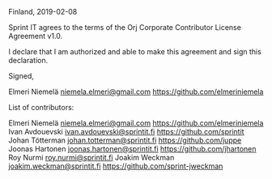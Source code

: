 Finland, 2019-02-08

Sprint IT agrees to the terms of the Orj Corporate Contributor License
Agreement v1.0.

I declare that I am authorized and able to make this agreement and sign this
declaration.

Signed,

Elmeri Niemelä niemela.elmeri@gmail.com https://github.com/elmeriniemela

List of contributors:

Elmeri Niemelä niemela.elmeri@gmail.com https://github.com/elmeriniemela
Ivan Avdouevski ivan.avdouevski@sprintit.fi https://github.com/sprintit
Johan Tötterman johan.totterman@sprintit.fi https://github.com/juppe
Joonas Hartonen joonas.hartonen@sprintit.fi https://github.com/jhartonen
Roy Nurmi roy.nurmi@sprintit.fi 
Joakim Weckman joakim.weckman@sprintit.fi https://github.com/sprint-jweckman
